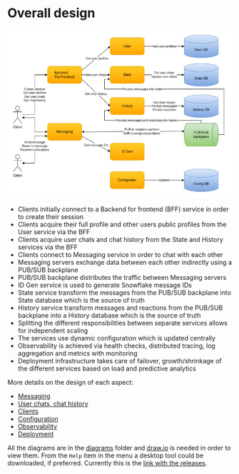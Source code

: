 # Overall design

![Overall design](images/cecochat-01-overall.png)

* Clients initially connect to a Backend for frontend (BFF) service in order to create their session
* Clients acquire their full profile and other users public profiles from the User service via the BFF
* Clients acquire user chats and chat history from the State and History services via the BFF
* Clients connect to Messaging service in order to chat with each other
* Messaging servers exchange data between each other indirectly using a PUB/SUB backplane
* PUB/SUB backplane distributes the traffic between Messaging servers
* ID Gen service is used to generate Snowflake message IDs
* State service transform the messages from the PUB/SUB backplane into State database which is the source of truth 
* History service transform messages and reactions from the PUB/SUB backplane into a History database which is the source of truth
* Splitting the different responsibilities between separate services allows for independent scaling
* The services use dynamic configuration which is updated centrally
* Observability is achieved via health checks, distributed tracing, log aggregation and metrics with monitoring
* Deployment infrastructure takes care of failover, growth/shrinkage of the different services based on load and predictive analytics

More details on the design of each aspect:

* [Messaging](design-messaging.md)
* [User chats, chat history](design-state-history.md)
* [Clients](design-clients.md)
* [Configuration](design-configuration.md)
* [Observability](design-observability.md)
* [Deployment](design-deployment.md)

All the diagrams are in the [diagrams](diagrams) folder and [draw.io](https://app.diagrams.net/) is needed in order to view them. From the `Help` item in the menu a desktop tool could be downloaded, if preferred. Currently this is the [link with the releases](https://github.com/jgraph/drawio-desktop/releases).
